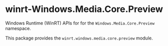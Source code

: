 <!-- warning: Please don't edit this file. It was automatically generated. -->

# winrt-Windows.Media.Core.Preview

Windows Runtime (WinRT) APIs for for the `Windows.Media.Core.Preview` namespace.

This package provides the `winrt.windows.media.core.preview` module.
